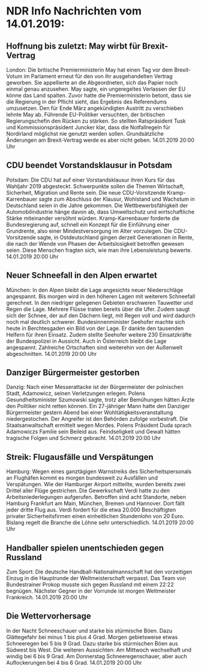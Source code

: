 # NDR Info Nachrichten vom 14.01.2019:


## Hoffnung bis zuletzt: May wirbt für Brexit-Vertrag
London: Die britische Premierministerin May hat einen Tag vor dem Brexit-Votum im Parlament erneut für den von ihr ausgehandelten Vertrag geworben. Sie appellierte an die Abgeordneten, sich das Papier noch einmal genau anzusehen. May sagte, ein ungeregeltes Verlassen der EU könne das Land spalten. Zuvor hatte die Premierministerin betont, dass sie die Regierung in der Pflicht sieht, das Ergebnis des Referendums umzusetzen. Den für Ende März angekündigten Austritt zu verschieben lehnte May ab. Führende EU-Politiker versuchten, der britischen Regierungschefin den Rücken zu stärken. So stellten Ratspräsident Tusk und Kommissionspräsident Juncker klar, dass die Notfallregeln für Nordirland möglichst nie genutzt werden sollen. Grundsätzliche Änderungen am Brexit-Vertrag werde es aber nicht geben. 14.01.2019 20:00 Uhr 

## CDU beendet Vorstandsklausur in Potsdam
Potsdam: Die CDU hat auf einer Vorstandsklausur ihren Kurs für das Wahljahr 2019 abgesteckt. Schwerpunkte sollen die Themen Wirtschaft, Sicherheit, Migration und Rente sein. Die neue CDU-Vorsitzende Kramp-Karrenbauer sagte zum Abschluss der Klausur, Wohlstand und Wachstum in Deutschland seien in die Jahre gekommen. Die Wettbewerbsfähigkeit der Automobilindustrie hänge davon ab, dass Umweltschutz und wirtschaftliche Stärke miteinander versöhnt würden. Kramp-Karrenbauer forderte die Bundesregierung auf, schnell ein Konzept für die Einführung einer Grundrente, also einer Mindestversorgung im Alter vorzulegen. Die CDU-Vorsitzende sagte, in Ostdeutschland gingen derzeit Generationen in Rente, die nach der Wende von Phasen der Arbeitslosigkeit betroffen gewesen seien. Diese Menschen fragten sich, wie man ihre Lebensleistung bewerte. 14.01.2019 20:00 Uhr 

## Neuer Schneefall in den Alpen erwartet
München: In den Alpen bleibt die Lage angesichts neuer Niederschläge angespannt. Bis morgen wird in den höheren Lagen mit weiterem Schneefall gerechnet. In den niedriger gelegenen Gebieten erschweren Tauwetter und Regen die Lage. Mehrere Flüsse traten bereits über die Ufer. Zudem saugt sich der Schnee, der auf den Dächern liegt, mit Regen voll und wird dadurch noch mal deutlich schwerer. Bundesinnenminister Seehofer machte sich  heute in Berchtesgaden ein Bild von der Lage. Er dankte den tausenden Helfern für ihren Einsatz. Zudem stellte Seehofer weitere 230 Einsatzkräfte der Bundespolizei in Aussicht. Auch in Österreich bleibt die Lage angespannt. Zahlreiche Ortschaften sind weiterehin von der Außenwelt abgeschnitten. 14.01.2019 20:00 Uhr 

## Danziger Bürgermeister gestorben
Danzig: Nach einer Messerattacke ist der Bürgermeister der polnischen Stadt, Adamowicz, seinen Verletzungen erlegen. Polens Gesundheitsminister Szumowski sagte, trotz aller Bemühungen hätten Ärzte den Politiker nicht retten können. Ein 27-jähriger Mann hatte den Danziger Bürgermeister gestern Abend bei einer Wohltätigkeitsveranstaltung niedergestochen. Der Angreifer ist den Behörden zufolge vorbestraft. Die Staatsanwaltschaft ermittelt wegen Mordes. Polens Präsident Duda sprach Adamowiczs Familie sein Beileid aus. Feindseligkeit und Gewalt hätten tragische Folgen und Schmerz gebracht. 14.01.2019 20:00 Uhr 

## Streik: Flugausfälle und Verspätungen
Hamburg: Wegen eines ganztägigen Warnstreiks des Sicherheitspersonals an Flughäfen kommt es morgen bundesweit zu Ausfällen und Verspätungen. Wie der Hamburger Airport mitteilte, wurden bereits zwei Drittel aller Flüge gestrichen. Die Gewerkschaft Verdi hatte zu den Arbeitsniederlegungen aufgerufen. Betroffen sind acht Standorte, neben Hamburg Frankfurt am Main, München, Bremen und Hannover. Dort fällt jeder dritte Flug aus. Verdi fordert für die etwa 20.000 Beschäftigten privater Sicherheitsfirmen einen einheitlichen Stundenlohn von 20 Euro. Bislang regelt die Branche die Löhne sehr unterschiedlich. 14.01.2019 20:00 Uhr 

## Handballer spielen unentschieden gegen Russland
Zum Sport: Die deutsche Handball-Nationalmannschaft hat den vorzeitigen Einzug in die Hauptrunde der Weltmeisterschaft verpasst. Das Team von Bundestrainer Prokop musste sich gegen Russland mit einem 22:22 begnügen. Nächster Gegner in der Vorrunde ist morgen Weltmeister Frankreich. 14.01.2019 20:00 Uhr 

## Die Wettervorhersage
In der Nacht Schneeschauer und starke bis stürmische Böen. Dazu Glättegefahr bei minus 1 bis plus 4 Grad. Morgen gebietsweise etwas Schneeregen bei 5 bis 9 Grad. Dazu starke bis stürmischen Böen aus Südwest bis West. Die weiteren Aussichten: Am Mittwoch wechselhaft und windig bei 6 bis 9 Grad. Am Donnerstag Schneeregenschauer, aber auch Auflockerungen bei 4 bis 6 Grad. 14.01.2019 20:00 Uhr 
